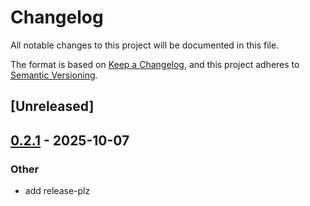 # Changelog

All notable changes to this project will be documented in this file.

The format is based on [Keep a Changelog](https://keepachangelog.com/en/1.0.0/),
and this project adheres to [Semantic Versioning](https://semver.org/spec/v2.0.0.html).

## [Unreleased]

## [0.2.1](https://github.com/natemcintosh/bit-board/compare/v0.2.0...v0.2.1) - 2025-10-07

### Other

- add release-plz
